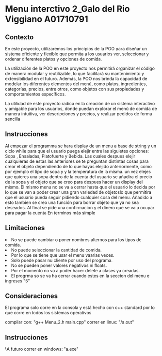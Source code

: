 # Menu interctivo 2_Galo del Rio Viggiano A01710791
## Contexto
En este proyecto, utilizaremos los principios de la POO para diseñar un sistema eficiente y flexible que permita a los usuarios ver, seleccionar y ordenar diferentes platos y opciones de comida.

La utilización de la POO en este proyecto nos permitirá organizar el código de manera modular y reutilizable, lo que facilitará su mantenimiento y extensibilidad en el futuro. Además, la POO nos brinda la capacidad de modelar los diferentes elementos del menú, como platos, ingredientes, categorías, precios, entre otros, como objetos con sus propiedades y comportamientos específicos.

La utilidad de este proyecto radica en la creación de un sistema interactivo y amigable para los usuarios, donde puedan explorar el menú de comida de manera intuitiva, ver descripciones y precios, y realizar pedidos de forma sencilla
## Instrucciones
Al empezar el programma se hara display de un menu a base de string y un ciclo while para que el usuario puega elejir entre las siguietes opciones: Sopa , Ensaladas, Platofuerte y Bebida. Las cuales despues elejir cualquieras de estas las anteriores se te preguntan distintas cosas para crear el objeto dependiendo de lo que hayas elejido anteriormente, como por ejemplo el tipo de sopa y y la temperatura de la misma. un vez elejes que quieres una sopa dentro de la cuenta del usuario se añadira el precio de la sopa y el objeto que se creo para despues hacer un display del mismo. El mismo menu no se va a cerrar hasta que el usuario lo  decida por lo que se van a poder crear una gran variedad de objetoslo que permitira que el usuario pueda seguir pidiendo cualquier cosa del menu. Añadido a esto tambien se creo una función para borrar objeto que ya no sea deseados. Al final se pide una confirmación y el dinero que se va a ocupar para pagar la cuenta
En terminos más simple

## Limitaciones

<li type="disc">No se puede cambiar o poner nombres alternos para los tipos de comida.</li>
<li type="disc">No puede seleccionar la cantidad de comida.</li>
<li type="disc">Por lo que se tiene que usar el menu vaarias veces.</li>
<li type="disc">Solo puede pasar nu cliente por uso del programa.</li>
<li type="disc">No se pueden poner valores negativos ni floats. </li>
<li type="disc">Por el momento no va a poder hacer delete a clases ya creadas. </li>
<li type="disc">El progrma so se va ha cerrar cuando estes en la seccion del menu e ingreses "5" </li>


## Consideraciones

El programa solo corre en la consola y está hecho con c++ standard por lo que corre en todos los sistemas operativos

compilar con: "g++ Menu_2.h main.cpp"
correr en linux: "/a.out"

## Instrucciones

\\A futuro
correr en windows: "a.exe"
